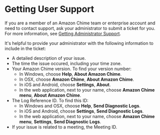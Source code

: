 # Getting User Support<a name="chime-getting-support"></a>

If you are a member of an Amazon Chime team or enterprise account and need to contact support, ask your administrator to submit a ticket for you\. For more information, see [Getting Administrator Support](https://docs.aws.amazon.com/chime/latest/ag/chime-getting-admin-support.html)\.

It's helpful to provide your administrator with the following information to include in the ticket:
+  A detailed description of your issue\.
+ The time the issue occured, including your time zone\.
+ Your Amazon Chime version\. To find your version number:
  + In Windows, choose **Help**, **About Amazon Chime**\.
  + In OSX, choose **Amazon Chime**, **About Amazon Chime**\.
  + In iOS and Android, choose **Settings**, **About**\.
  + In the web application, next to your name, choose **Amazon Chime menu**, **About Amazon Chime**\.
+ The Log Reference ID\. To find this ID:
  + In Windows and OSX, choose **Help**, **Send Diagnostic Logs**\.
  + In iOS and Android, choose **Settings**, **Send Diagnostic Logs**\. 
  + In the web application, next to your name, choose **Amazon Chime menu**, **Settings**, **Send Diagnostic Logs**\.
+ If your issue is related to a meeting, the Meeting ID\.